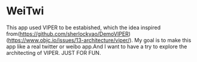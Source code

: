 # WeiTwi
This app used VIPER to be estabished, which the idea inspired from(https://github.com/sherlockyao/DemoVIPER)(https://www.objc.io/issues/13-architecture/viper/).
 My goal is to make this app like a real twitter or weibo app.And I want to have a try to explore the architecting of VIPER.
JUST FOR FUN.
